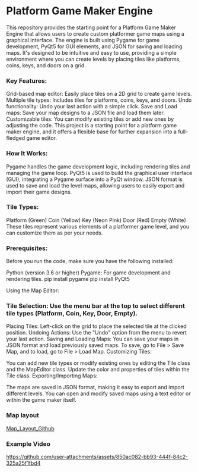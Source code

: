 # Platform Game Maker Engine
This repository provides the starting point for a Platform Game Maker Engine that allows users to create custom platformer game maps using a graphical interface. The engine is built using Pygame for game development, PyQt5 for GUI elements, and JSON for saving and loading maps. It's designed to be intuitive and easy to use, providing a simple environment where you can create levels by placing tiles like platforms, coins, keys, and doors on a grid.

### Key Features:
Grid-based map editor: Easily place tiles on a 2D grid to create game levels.
Multiple tile types: Includes tiles for platforms, coins, keys, and doors.
Undo functionality: Undo your last action with a simple click.
Save and Load maps: Save your map designs to a JSON file and load them later.
Customizable tiles: You can modify existing tiles or add new ones by adjusting the code.
This project is a starting point for a platform game maker engine, and it offers a flexible base for further expansion into a full-fledged game editor.

### How It Works:
Pygame handles the game development logic, including rendering tiles and managing the game loop.
PyQt5 is used to build the graphical user interface (GUI), integrating a Pygame surface into a PyQt window.
JSON format is used to save and load the level maps, allowing users to easily export and import their game designs.

### Tile Types:
Platform (Green)
Coin (Yellow)
Key (Neon Pink)
Door (Red)
Empty (White)
These tiles represent various elements of a platformer game level, and you can customize them as per your needs.

### Prerequisites:
Before you run the code, make sure you have the following installed:

Python (version 3.6 or higher)
Pygame: For game development and rendering tiles.
pip install pygame 
pip install PyQt5 

Using the Map Editor:

### Tile Selection: Use the menu bar at the top to select different tile types (Platform, Coin, Key, Door, Empty).
Placing Tiles: Left-click on the grid to place the selected tile at the clicked position.
Undoing Actions: Use the "Undo" option from the menu to revert your last action.
Saving and Loading Maps: You can save your maps in JSON format and load previously saved maps. To save, go to File > Save Map, and to load, go to File > Load Map.
Customizing Tiles:

You can add new tile types or modify existing ones by editing the Tile class and the MapEditor class.
Update the color and properties of tiles within the Tile class.
Exporting/Importing Maps:

The maps are saved in JSON format, making it easy to export and import different levels. You can open and modify saved maps using a text editor or within the game maker itself.
### Map layout 
[Map_Layout_Github](https://github.com/user-attachments/assets/e2b33f6a-3712-4bea-81b4-8a768e323801)

### Example Video

https://github.com/user-attachments/assets/850ac082-bb93-444f-84c2-325a25f1fbd4

